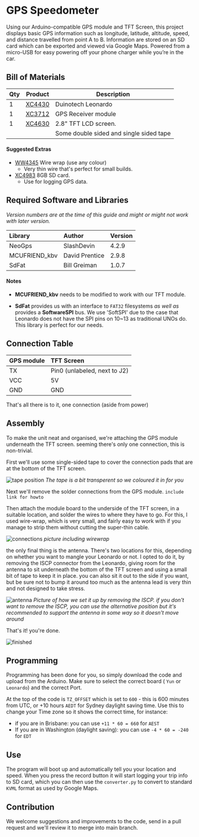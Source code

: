 # GPS Speedometer

Using our Arduino-compatible GPS module and TFT Screen, this project displays basic GPS information such as longitude, latitude, altitude, speed, and distance travelled from point A to B. Information are stored on an SD card which can be exported and viewed via Google Maps. Powered from a micro-USB for easy powering off your phone charger while you’re in the car.			

## Bill of Materials
| Qty | Product | Description |
| --- | ---- | --- |
|1 | [XC4430](https://jaycar.com.au/p/XC4430) | Duinotech Leonardo  |
|1 | [XC3712](https://jaycar.com.au/p/XC3712) | GPS Receiver module |
|1 | [XC4630](https://jaycar.com.au/p/XC4630) | 2.8" TFT LCD screen. |
| | | Some double sided and single sided tape |

#### Suggested Extras
* [WW4345](https://jaycar.com.au/p/WW4345) Wire wrap (use any colour)
  * Very thin wire that's perfect for small builds.
* [XC4983](https://jaycar.com.au/p/XC4983) 8GB SD card.
  * Use for logging GPS data.

## Required Software and Libraries
_Version numbers are at the time of this guide and might or might not work with later version._

| Library | Author |  Version |
| :---|:--- | --- |
| NeoGps | SlashDevin | 4.2.9 |
| MCUFRIEND_kbv | David Prentice | 2.9.8 |
| SdFat | Bill Greiman | 1.0.7 |


#### Notes

* **MCUFRIEND_kbv** needs to be modified to work with our TFT module.

* **SdFat** provides us with an interface to `FAT32` filesystems _as well as_ provides a **SoftwareSPI** bus. We use 'SoftSPI' due to the case that Leonardo does not have the SPI pins on 10~13 as traditional UNOs do. This library is perfect for our needs.

## Connection Table

| GPS module | TFT Screen  |
| :------------- | :------------- |
| TX | Pin0 (unlabeled, next to J2)|
| VCC | 5V |
| GND | GND|

That's all there is to it, one connection (aside from power)

## Assembly

To make the unit neat and organised, we're attaching the GPS module underneath the TFT screen. seeming there's only one connection, this is non-trivial.

First we'll use some single-sided tape to cover the connection pads that are at the bottom of the TFT screen.

![tape position](images/tape.jpg)
_The tape is a bit transperent so we coloured it in for you_

Next we'll remove the solder connections from the GPS module. `include link for howto`

Then attach the module board to the underside of the TFT screen, in a suitable location, and solder the wires to where they have to go. For this, I used wire-wrap, which is very small, and fairly easy to work with if you manage to strip them without cutting the super-thin cable.

![connections](images/connections.jpg)
_picture including wirewrap_

the only final thing is the antenna. There's two locations for this, depending on whether you want to mangle your Leonardo or not. I opted to do it, by removing the ISCP connector from the Leonardo, giving room for the antenna to sit underneath the bottom of the TFT screen and using a small bit of tape to keep it in place. you can also sit it out to the side if you want, but be sure not to bump it around too much as the antenna lead is very thin and not designed to take stress.

![antenna](images/ant1.jpg)
_Picture of how we set it up by removing the ISCP. if you don't want to remove the ISCP, you can use the alternative position but it's recommended to support the antenna in some way so it doesn't move around_

That's it! you're done.

![finished](images/finished_gps.jpg)

## Programming

Programming has been done for you, so simply download the code and upload from the Arduino. Make sure to select the correct board ( `Yun` or `Leonardo`) and the correct Port.

At the top of the code is `TZ_OFFSET` which is set to `600` - this is 600 minutes from UTC, or +10 hours `AEDT` for Sydney daylight saving time. Use this to change your Time zone so it shows the correct time, for instance:
* if you are in Brisbane: you can use `+11 * 60 = 660` for `AEST`
* If you are in Washington (daylight saving): you can use `-4 * 60 = -240` for `EDT`

## Use

The program will boot up and automatically tell you your location and speed. When you press the record button it will start logging your trip info to SD card, which you can then use the `converter.py` to convert to standard `KVML` format as used by Google Maps.

## Contribution

We welcome suggestions and improvements to the code, send in a pull request and we'll review it to merge into main branch.
